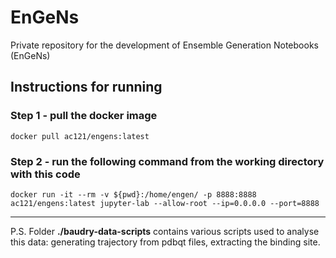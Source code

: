 # EnGeNs
Private repository for the development of Ensemble Generation Notebooks (EnGeNs)

## Instructions for running

### Step 1 - pull the docker image 

`docker pull ac121/engens:latest`


### Step 2 - run the following command from the working directory with this code

`docker run -it --rm -v ${pwd}:/home/engen/ -p 8888:8888 ac121/engens:latest jupyter-lab --allow-root --ip=0.0.0.0 --port=8888`


___

P.S. Folder **./baudry-data-scripts** contains various scripts used to analyse this data: generating trajectory from pdbqt files, extracting the binding site.

